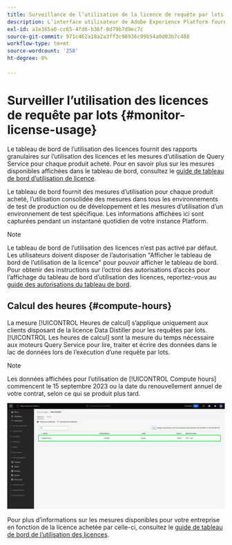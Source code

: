 ```yaml
---
title: Surveillance de l’utilisation de la licence de requête par lots
description: L’interface utilisateur de Adobe Experience Platform fournit un tableau de bord grâce auquel vous pouvez afficher des informations importantes sur l’utilisation de la licence Data Distiller de votre entreprise.
exl-id: a1e365a0-cc65-4fd6-b36f-8d79b7d9ec7c
source-git-commit: 971c462a18a2a3ff3c98936c99b54a0d03b7c488
workflow-type: tm+mt
source-wordcount: '258'
ht-degree: 0%

---
```


# Surveiller l’utilisation des licences de requête par lots {#monitor-license-usage}

Le tableau de bord de l’utilisation des licences fournit des rapports granulaires sur l’utilisation des licences et les mesures d’utilisation de Query Service pour chaque produit acheté. Pour en savoir plus sur les mesures disponibles affichées dans le tableau de bord, consultez le [guide de tableau de bord d’utilisation de licence](../../dashboards/guides/license-usage.md#available-metrics).

Le tableau de bord fournit des mesures d’utilisation pour chaque produit acheté, l’utilisation consolidée des mesures dans tous les environnements de test de production ou de développement et les mesures d’utilisation d’un environnement de test spécifique. Les informations affichées ici sont capturées pendant un instantané quotidien de votre instance Platform.

>[!NOTE]
>
>Le tableau de bord de l’utilisation des licences n’est pas activé par défaut. Les utilisateurs doivent disposer de l’autorisation &quot;Afficher le tableau de bord de l’utilisation de la licence&quot; pour pouvoir afficher le tableau de bord. Pour obtenir des instructions sur l’octroi des autorisations d’accès pour l’affichage du tableau de bord d’utilisation des licences, reportez-vous au [guide des autorisations du tableau de bord](../../dashboards/permissions.md).

## Calcul des heures {#compute-hours}

La mesure [!UICONTROL Heures de calcul] s’applique uniquement aux clients disposant de la licence Data Distiller pour les requêtes par lots. [!UICONTROL Les heures de calcul] sont la mesure du temps nécessaire aux moteurs Query Service pour lire, traiter et écrire des données dans le lac de données lors de l’exécution d’une requête par lots.

>[!NOTE]
>
>Les données affichées pour l’utilisation de [!UICONTROL Compute hours] commencent le 15 septembre 2023 ou la date du renouvellement annuel de votre contrat, selon ce qui se produit plus tard.

![Le tableau de bord de l’utilisation des licences avec la mesure des heures de calcul mise en surbrillance.](../images/data-distiller/compute-hours.png)

Pour plus d’informations sur les mesures disponibles pour votre entreprise en fonction de la licence achetée par celle-ci, consultez le [guide de tableau de bord de l’utilisation des licences](../../dashboards/guides/license-usage.md).
